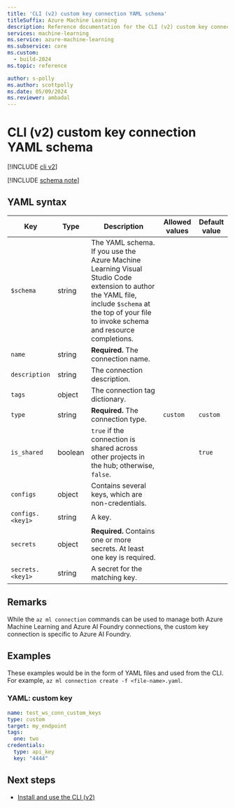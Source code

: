 ```yaml
---
title: 'CLI (v2) custom key connection YAML schema'
titleSuffix: Azure Machine Learning
description: Reference documentation for the CLI (v2) custom key connections YAML schema.
services: machine-learning
ms.service: azure-machine-learning
ms.subservice: core
ms.custom:
  - build-2024
ms.topic: reference

author: s-polly
ms.author: scottpolly
ms.date: 05/09/2024
ms.reviewer: ambadal
---
```


# CLI (v2) custom key connection YAML schema

[!INCLUDE [cli v2](includes/machine-learning-cli-v2.md)]

[!INCLUDE [schema note](includes/machine-learning-preview-old-json-schema-note.md)]

## YAML syntax

| Key | Type | Description | Allowed values | Default value |
| --- | ---- | ----------- | -------------- | ------------- |
| `$schema` | string | The YAML schema. If you use the Azure Machine Learning Visual Studio Code extension to author the YAML file, include `$schema` at the top of your file to invoke schema and resource completions. | | |
| `name` | string | **Required.** The connection name. | | |
| `description` | string | The connection description. | | |
| `tags` | object | The connection tag dictionary. | | |
| `type` | string | **Required.** The connection type. | `custom` | `custom` |
| `is_shared` | boolean | `true` if the connection is shared across other projects in the hub; otherwise, `false`. | | `true` |
| `configs` | object | Contains several keys, which are non-credentials. | | |
| `configs.<key1>` | string | A key. | | |
| `secrets` | object | **Required.** Contains one or more secrets. At least one key is required. | | |
| `secrets.<key1>` | string | A secret for the matching key. | | |

## Remarks

While the `az ml connection` commands can be used to manage both Azure Machine Learning and Azure AI Foundry connections, the custom key connection is specific to Azure AI Foundry.

## Examples

These examples would be in the form of YAML files and used from the CLI. For example, `az ml connection create -f <file-name>.yaml`. 

### YAML: custom key

```yml
name: test_ws_conn_custom_keys
type: custom
target: my_endpoint
tags:
  one: two
credentials:
  type: api_key
  key: "4444"
```

## Next steps

- [Install and use the CLI (v2)](how-to-configure-cli.md)
